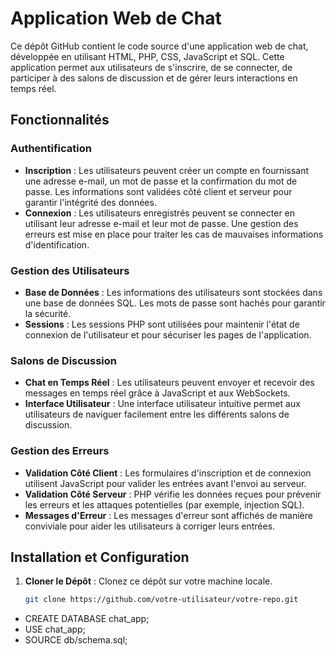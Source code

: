 # Application Web de Chat

Ce dépôt GitHub contient le code source d'une application web de chat, développée en utilisant HTML, PHP, CSS, JavaScript et SQL. Cette application permet aux utilisateurs de s'inscrire, de se connecter, de participer à des salons de discussion et de gérer leurs interactions en temps réel.

## Fonctionnalités

### Authentification

- **Inscription** : Les utilisateurs peuvent créer un compte en fournissant une adresse e-mail, un mot de passe et la confirmation du mot de passe. Les informations sont validées côté client et serveur pour garantir l'intégrité des données.
- **Connexion** : Les utilisateurs enregistrés peuvent se connecter en utilisant leur adresse e-mail et leur mot de passe. Une gestion des erreurs est mise en place pour traiter les cas de mauvaises informations d'identification.

### Gestion des Utilisateurs

- **Base de Données** : Les informations des utilisateurs sont stockées dans une base de données SQL. Les mots de passe sont hachés pour garantir la sécurité.
- **Sessions** : Les sessions PHP sont utilisées pour maintenir l'état de connexion de l'utilisateur et pour sécuriser les pages de l'application.

### Salons de Discussion

- **Chat en Temps Réel** : Les utilisateurs peuvent envoyer et recevoir des messages en temps réel grâce à JavaScript et aux WebSockets.
- **Interface Utilisateur** : Une interface utilisateur intuitive permet aux utilisateurs de naviguer facilement entre les différents salons de discussion.

### Gestion des Erreurs

- **Validation Côté Client** : Les formulaires d'inscription et de connexion utilisent JavaScript pour valider les entrées avant l'envoi au serveur.
- **Validation Côté Serveur** : PHP vérifie les données reçues pour prévenir les erreurs et les attaques potentielles (par exemple, injection SQL).
- **Messages d'Erreur** : Les messages d'erreur sont affichés de manière conviviale pour aider les utilisateurs à corriger leurs entrées.

## Installation et Configuration

1. **Cloner le Dépôt** : Clonez ce dépôt sur votre machine locale.
   ```bash
   git clone https://github.com/votre-utilisateur/votre-repo.git
- CREATE DATABASE chat_app;
- USE chat_app;
- SOURCE db/schema.sql;
